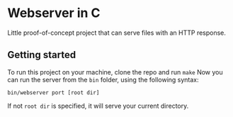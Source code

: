 # Webserver in C
Little proof-of-concept project that can serve files with an HTTP response.

## Getting started
To run this project on your machine, clone the repo and run `make`
Now you can run the server from the `bin` folder, using the following syntax:

```
bin/webserver port [root dir]
```

If not `root dir` is specified, it will serve your current directory.
